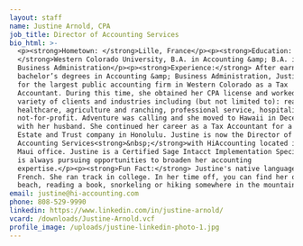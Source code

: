 ```yaml
---
layout: staff
name: Justine Arnold, CPA
job_title: Director of Accounting Services
bio_html: >-
  <p><strong>Hometown: </strong>Lille, France</p><p><strong>Education:
  </strong>Western Colorado University, B.A. in Accounting &amp; B.A. in
  Business Administration</p><p><strong>Experience:</strong> After earning her
  bachelor’s degrees in Accounting &amp; Business Administration, Justine worked
  for the largest public accounting firm in Western Colorado as a Tax
  Accountant. During this time, she obtained her CPA license and worked with a
  variety of clients and industries including (but not limited to): real estate,
  healthcare, agriculture and ranching, professional service, hospitality and
  not-for-profit. Adventure was calling and she moved to Hawaii in December 2019
  with her husband. She continued her career as a Tax Accountant for a small
  Estate and Trust company in Honolulu. Justine is now the Director of
  Accounting Services<strong>&nbsp;</strong>with HiAccounting located in our
  Maui office. Justine is a Certified Sage Intacct Implementation Specialist and
  is always pursuing opportunities to broaden her accounting
  expertise.</p><p><strong>Fun Fact:</strong> Justine's native language is
  French. She ran track in college. In her time off, you can find her on the
  beach, reading a book, snorkeling or hiking somewhere in the mountains.</p>
email: justine@hi-accounting.com
phone: 808-529-9990
linkedin: https://www.linkedin.com/in/justine-arnold/
vcard: /downloads/Justine-Arnold.vcf
profile_image: /uploads/justine-linkedin-photo-1.jpg
---
```


